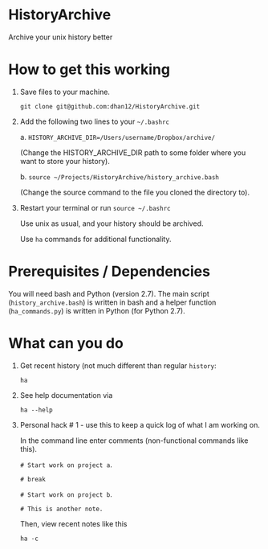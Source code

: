 # HistoryArchive

Archive your unix history better

# How to get this working

1. Save files to your machine.

   `git clone git@github.com:dhan12/HistoryArchive.git`

2. Add the following two lines to your `~/.bashrc`

   a. `HISTORY_ARCHIVE_DIR=/Users/username/Dropbox/archive/`

   (Change the HISTORY_ARCHIVE_DIR path to some folder where you want to store your history).

   b. `source ~/Projects/HistoryArchive/history_archive.bash`

   (Change the source command to the file you cloned the directory to).

3. Restart your terminal or run `source ~/.bashrc`

   Use unix as usual, and your history should be archived.

   Use `ha` commands for additional functionality.

# Prerequisites / Dependencies

You will need bash and Python (version 2.7). The main script (`history_archive.bash`) is written in bash and a helper function (`ha_commands.py`) is written in Python (for Python 2.7).

# What can you do

1. Get recent history (not much different than regular `history`:

   `ha`

2. See help documentation via

   `ha --help`

3. Personal hack # 1 - use this to keep a quick log of what I am working on.

   In the command line enter comments (non-functional commands like this).

   `# Start work on project a`.

   `# break`

   `# Start work on project b`.

   `# This is another note.`

   Then, view recent notes like this

   `ha -c`
